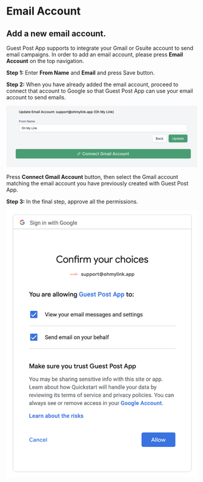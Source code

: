 # Email Account

## Add a new email account.

Guest Post App supports to integrate your Gmail or Gsuite account to send email campaigns. In order to add an email account, please press **Email Account** on the top navigation.

**Step 1:** Enter **From Name** and **Email** and press Save button.

**Step 2:** When you have already added the email account, proceed to connect that account to Google so that Guest Post App can use your email account to send emails.

![Add email account](./../../assets/img/add-email-account.png)

Press **Connect Gmail Account** button, then select the Gmail account matching the email account you have previously created with Guest Post App.

**Step 3:** In the final step, approve all the permissions.

![Connect Google](./../../assets/img/connect-google.png)
